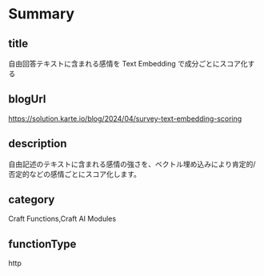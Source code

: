 # Summary

## title

自由回答テキストに含まれる感情を Text Embedding で成分ごとにスコア化する

## blogUrl
https://solution.karte.io/blog/2024/04/survey-text-embedding-scoring

## description

自由記述のテキストに含まれる感情の強さを、ベクトル埋め込みにより肯定的/否定的などの感情ごとにスコア化します。

## category

Craft Functions,Craft AI Modules

## functionType

http

